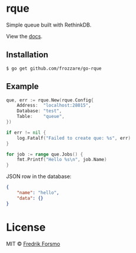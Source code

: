 # rque

Simple queue built with RethinkDB.

View the [docs](http://godoc.org/github.com/frozzare/go-rque).

## Installation

```
$ go get github.com/frozzare/go-rque
```

## Example

```go
que, err := rque.New(rque.Config{
	Address:  "localhost:28015",
	Database: "test",
	Table:    "queue",
})

if err != nil {
	log.Fatalf("Failed to create que: %s", err)
}

for job := range que.Jobs() {
	fmt.Printf("Hello %s\n", job.Name)
}
```

JSON row in the database:

```json
{
    "name": "hello",
    "data": {}
}
```

# License

 MIT © [Fredrik Forsmo](https://github.com/frozzare)
